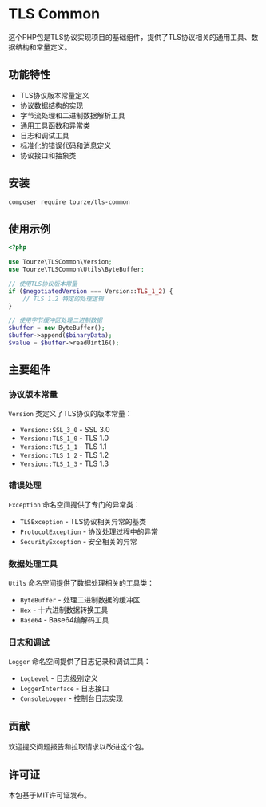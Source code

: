 # TLS Common

这个PHP包是TLS协议实现项目的基础组件，提供了TLS协议相关的通用工具、数据结构和常量定义。

## 功能特性

- TLS协议版本常量定义
- 协议数据结构的实现
- 字节流处理和二进制数据解析工具
- 通用工具函数和异常类
- 日志和调试工具
- 标准化的错误代码和消息定义
- 协议接口和抽象类

## 安装

```bash
composer require tourze/tls-common
```

## 使用示例

```php
<?php

use Tourze\TLSCommon\Version;
use Tourze\TLSCommon\Utils\ByteBuffer;

// 使用TLS协议版本常量
if ($negotiatedVersion === Version::TLS_1_2) {
    // TLS 1.2 特定的处理逻辑
}

// 使用字节缓冲区处理二进制数据
$buffer = new ByteBuffer();
$buffer->append($binaryData);
$value = $buffer->readUint16();
```

## 主要组件

### 协议版本常量

`Version` 类定义了TLS协议的版本常量：

- `Version::SSL_3_0` - SSL 3.0
- `Version::TLS_1_0` - TLS 1.0
- `Version::TLS_1_1` - TLS 1.1
- `Version::TLS_1_2` - TLS 1.2
- `Version::TLS_1_3` - TLS 1.3

### 错误处理

`Exception` 命名空间提供了专门的异常类：

- `TLSException` - TLS协议相关异常的基类
- `ProtocolException` - 协议处理过程中的异常
- `SecurityException` - 安全相关的异常

### 数据处理工具

`Utils` 命名空间提供了数据处理相关的工具类：

- `ByteBuffer` - 处理二进制数据的缓冲区
- `Hex` - 十六进制数据转换工具
- `Base64` - Base64编解码工具

### 日志和调试

`Logger` 命名空间提供了日志记录和调试工具：

- `LogLevel` - 日志级别定义
- `LoggerInterface` - 日志接口
- `ConsoleLogger` - 控制台日志实现

## 贡献

欢迎提交问题报告和拉取请求以改进这个包。

## 许可证

本包基于MIT许可证发布。
